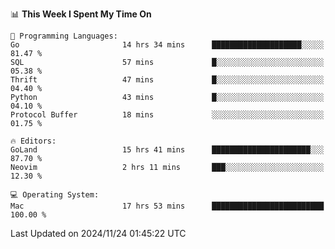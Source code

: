 <!--START_SECTION:waka-->
📊 **This Week I Spent My Time On** 

```text
💬 Programming Languages: 
Go                       14 hrs 34 mins      ████████████████████░░░░░   81.47 % 
SQL                      57 mins             █░░░░░░░░░░░░░░░░░░░░░░░░   05.38 % 
Thrift                   47 mins             █░░░░░░░░░░░░░░░░░░░░░░░░   04.40 % 
Python                   43 mins             █░░░░░░░░░░░░░░░░░░░░░░░░   04.10 % 
Protocol Buffer          18 mins             ░░░░░░░░░░░░░░░░░░░░░░░░░   01.75 % 

🔥 Editors: 
GoLand                   15 hrs 41 mins      ██████████████████████░░░   87.70 % 
Neovim                   2 hrs 11 mins       ███░░░░░░░░░░░░░░░░░░░░░░   12.30 % 

💻 Operating System: 
Mac                      17 hrs 53 mins      █████████████████████████   100.00 % 
```


 Last Updated on 2024/11/24 01:45:22 UTC
<!--END_SECTION:waka-->

